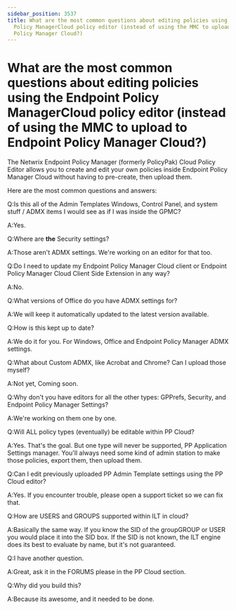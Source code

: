 ```yaml
---
sidebar_position: 3537
title: What are the most common questions about editing policies using the Endpoint
  Policy ManagerCloud policy editor (instead of using the MMC to upload to Endpoint
  Policy Manager Cloud?)
---
```


# What are the most common questions about editing policies using the Endpoint Policy ManagerCloud policy editor (instead of using the MMC to upload to Endpoint Policy Manager Cloud?)

The Netwrix Endpoint Policy Manager (formerly PolicyPak) Cloud Policy Editor allows you to create and edit your own policies inside Endpoint Policy Manager Cloud without having to pre-create, then upload them.

Here are the most common questions and answers:

Q:Is this all of the Admin Templates Windows, Control Panel, and system stuff / ADMX items I would see as if I was inside the GPMC?

A:Yes.

Q:Where are **the** Security settings?

A:Those aren't ADMX settings. We're working on an editor for that too.

Q:Do I need to update my Endpoint Policy Manager Cloud client or Endpoint Policy Manager Cloud Client Side Extension in any way?

A:No.

Q:What versions of Office do you have ADMX settings for?

A:We will keep it automatically updated to the latest version available.

Q:How is this kept up to date?

A:We do it for you. For Windows, Office and Endpoint Policy Manager ADMX settings.

Q:What about Custom ADMX, like Acrobat and Chrome? Can I upload those myself?

A:Not yet, Coming soon.

Q:Why don't you have editors for all the other types: GPPrefs, Security, and Endpoint Policy Manager Settings?

A:We're working on them one by one.

Q:Will ALL policy types (eventually) be editable within PP Cloud?

A:Yes. That's the goal. But one type will never be supported, PP Application Settings manager. You'll always need some kind of admin station to make those policies, export them, then upload them.

Q:Can I edit previously uploaded PP Admin Template settings using the PP Cloud editor?

A:Yes. If you encounter trouble, please open a support ticket so we can fix that.

Q:How are USERS and GROUPS supported within ILT in cloud?

A:Basically the same way. If you know the SID of the groupGROUP or USER you would place it into the SID box. If the SID is not known, the ILT engine does its best to evaluate by name, but it's not guaranteed.

Q:I have another question.

A:Great, ask it in the FORUMS please in the PP Cloud section.

Q:Why did you build this?

A:Because its awesome, and it needed to be done.